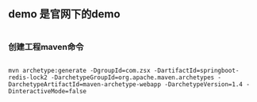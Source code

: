 ## demo 是官网下的demo

# 

### 创建工程maven命令

```

mvn archetype:generate -DgroupId=com.zsx -DartifactId=springboot-redis-lock2 -DarchetypeGroupId=org.apache.maven.archetypes -DarchetypeArtifactId=maven-archetype-webapp -DarchetypeVersion=1.4 -DinteractiveMode=false

```